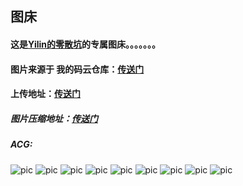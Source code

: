## 图床
#### 这是[Yilin的零散坑](https://yilinblog.github.io/)的专属图床。。。。。。。
#### 图片来源于 我的码云仓库：[传送门](https://gitee.com/yilinya/imagebed/)
####    上传地址：[传送门](https://gitee.com/yilinya/imagebed/upload/master)
#####    图片压缩地址：[传送门](https://docsmall.com/image-compress)
##### ACG:
![pic](https://gitee.com/yilinya/imagebed/raw/master/pic-%20(1).jpg)
![pic](https://gitee.com/yilinya/imagebed/raw/master/pic-%20(3).jpg)
![pic](https://gitee.com/yilinya/imagebed/raw/master/pic-%20(4).jpg)
![pic](https://gitee.com/yilinya/imagebed/raw/master/pic-%20(5).jpg)
![pic](https://gitee.com/yilinya/imagebed/raw/master/pic-%20(6).jpg)
![pic](https://gitee.com/yilinya/imagebed/raw/master/pic-%20(7).jpg)
![pic](https://gitee.com/yilinya/imagebed/raw/master/pic-%20(8).jpg)
![pic](https://gitee.com/yilinya/imagebed/raw/master/pic-%20(9).jpg)
![pic](https://gitee.com/yilinya/imagebed/raw/master/pic-%20(10).jpg)